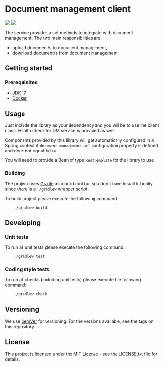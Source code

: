 # Document management client

![](https://github.com/hmcts/document-management-client/workflows/CI/badge.svg)
[![](https://jitpack.io/v/hmcts/document-management-client.svg)](https://jitpack.io/#hmcts/document-management-client)

The service provides a set methods to integrate with document management.
The two main responsibilities are:
 - upload document/s to document management,
 - download document/s from document management

## Getting started

### Prerequisites

- [JDK 17](https://www.oracle.com/java)
- [Docker](https://www.docker.com)

## Usage

Just include the library as your dependency and you will be to use the client class. Health check for DM service is provided as well.

Components provided by this library will get automatically configured in a Spring context if `document_management.url` configuration property is defined and does not equal `false`.

You will need to provide a Bean of type `RestTemplate` for the library to use

### Building

The project uses [Gradle](https://gradle.org) as a build tool but you don't have install it locally since there is a
`./gradlew` wrapper script.

To build project please execute the following command:

```bash
    ./gradlew build
```

## Developing

### Unit tests

To run all unit tests please execute the following command:

```bash
    ./gradlew test
```

### Coding style tests

To run all checks (including unit tests) please execute the following command:

```bash
    ./gradlew check
```

## Versioning

We use [SemVer](http://semver.org/) for versioning.
For the versions available, see the tags on this repository.

## License

This project is licensed under the MIT License - see the [LICENSE.txt](LICENSE.txt) file for details.
